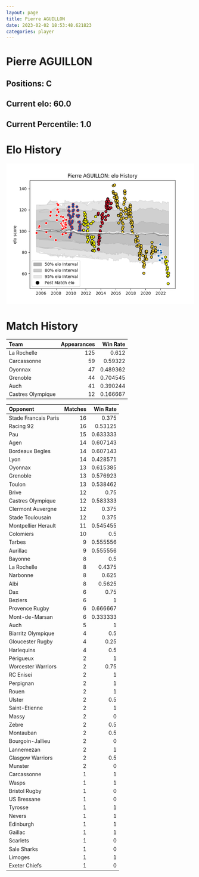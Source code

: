 ```yaml
---  
layout: page  
title: Pierre AGUILLON  
date: 2023-02-02 18:53:48.621823  
categories: player  
---
```

# Pierre AGUILLON

## Positions: C

## Current elo: 60.0

## Current Percentile: 1.0

# Elo History


![elo history](history_PierreAGUILLON.png)
# Match History


| Team              |   Appearances |   Win Rate |
|:------------------|--------------:|-----------:|
| La Rochelle       |           125 |   0.612    |
| Carcassonne       |            59 |   0.59322  |
| Oyonnax           |            47 |   0.489362 |
| Grenoble          |            44 |   0.704545 |
| Auch              |            41 |   0.390244 |
| Castres Olympique |            12 |   0.166667 |

| Opponent             |   Matches |   Win Rate |
|:---------------------|----------:|-----------:|
| Stade Francais Paris |        16 |   0.375    |
| Racing 92            |        16 |   0.53125  |
| Pau                  |        15 |   0.633333 |
| Agen                 |        14 |   0.607143 |
| Bordeaux Begles      |        14 |   0.607143 |
| Lyon                 |        14 |   0.428571 |
| Oyonnax              |        13 |   0.615385 |
| Grenoble             |        13 |   0.576923 |
| Toulon               |        13 |   0.538462 |
| Brive                |        12 |   0.75     |
| Castres Olympique    |        12 |   0.583333 |
| Clermont Auvergne    |        12 |   0.375    |
| Stade Toulousain     |        12 |   0.375    |
| Montpellier Herault  |        11 |   0.545455 |
| Colomiers            |        10 |   0.5      |
| Tarbes               |         9 |   0.555556 |
| Aurillac             |         9 |   0.555556 |
| Bayonne              |         8 |   0.5      |
| La Rochelle          |         8 |   0.4375   |
| Narbonne             |         8 |   0.625    |
| Albi                 |         8 |   0.5625   |
| Dax                  |         6 |   0.75     |
| Beziers              |         6 |   1        |
| Provence Rugby       |         6 |   0.666667 |
| Mont-de-Marsan       |         6 |   0.333333 |
| Auch                 |         5 |   1        |
| Biarritz Olympique   |         4 |   0.5      |
| Gloucester Rugby     |         4 |   0.25     |
| Harlequins           |         4 |   0.5      |
| Périgueux            |         2 |   1        |
| Worcester Warriors   |         2 |   0.75     |
| RC Enisei            |         2 |   1        |
| Perpignan            |         2 |   1        |
| Rouen                |         2 |   1        |
| Ulster               |         2 |   0.5      |
| Saint-Etienne        |         2 |   1        |
| Massy                |         2 |   0        |
| Zebre                |         2 |   0.5      |
| Montauban            |         2 |   0.5      |
| Bourgoin-Jallieu     |         2 |   0        |
| Lannemezan           |         2 |   1        |
| Glasgow Warriors     |         2 |   0.5      |
| Munster              |         2 |   0        |
| Carcassonne          |         1 |   1        |
| Wasps                |         1 |   1        |
| Bristol Rugby        |         1 |   0        |
| US Bressane          |         1 |   0        |
| Tyrosse              |         1 |   1        |
| Nevers               |         1 |   1        |
| Edinburgh            |         1 |   1        |
| Gaillac              |         1 |   1        |
| Scarlets             |         1 |   0        |
| Sale Sharks          |         1 |   0        |
| Limoges              |         1 |   1        |
| Exeter Chiefs        |         1 |   0        |